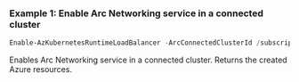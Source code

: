 ### Example 1: Enable Arc Networking service in a connected cluster
```powershell
Enable-AzKubernetesRuntimeLoadBalancer -ArcConnectedClusterId /subscriptions/00000000-1111-2222-3333-444444444444/resourceGroups/example/providers/Microsoft.Kubernetes/connectedClusters/cluster1
```

Enables Arc Networking service in a connected cluster. Returns the created Azure resources.
